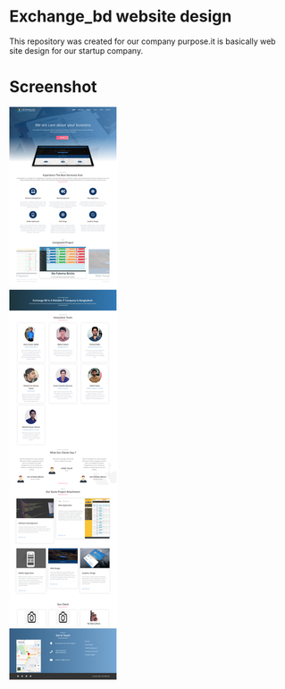 # Exchange_bd website design
This repository was created for our company purpose.it is basically web site design for our startup company.
# Screenshot
![img](screencapture-file-media-saiful-SONGS-New-folder-2-exchange-bd-index-html-2020-02-11-13_08_58.png)
